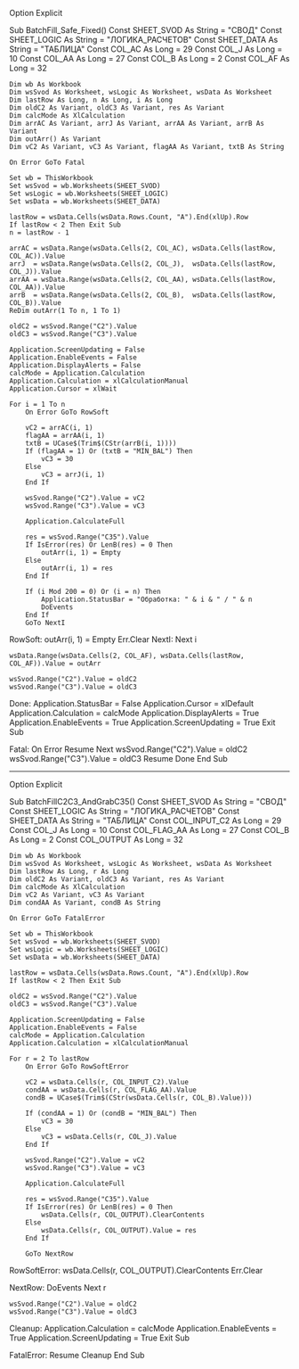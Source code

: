 Option Explicit

Sub BatchFill_Safe_Fixed()
    Const SHEET_SVOD As String = "СВОД"
    Const SHEET_LOGIC As String = "ЛОГИКА_РАСЧЕТОВ"
    Const SHEET_DATA As String = "ТАБЛИЦА"
    Const COL_AC As Long = 29
    Const COL_J  As Long = 10
    Const COL_AA As Long = 27
    Const COL_B  As Long = 2
    Const COL_AF As Long = 32

    Dim wb As Workbook
    Dim wsSvod As Worksheet, wsLogic As Worksheet, wsData As Worksheet
    Dim lastRow As Long, n As Long, i As Long
    Dim oldC2 As Variant, oldC3 As Variant, res As Variant
    Dim calcMode As XlCalculation
    Dim arrAC As Variant, arrJ As Variant, arrAA As Variant, arrB As Variant
    Dim outArr() As Variant
    Dim vC2 As Variant, vC3 As Variant, flagAA As Variant, txtB As String

    On Error GoTo Fatal

    Set wb = ThisWorkbook
    Set wsSvod = wb.Worksheets(SHEET_SVOD)
    Set wsLogic = wb.Worksheets(SHEET_LOGIC)
    Set wsData = wb.Worksheets(SHEET_DATA)

    lastRow = wsData.Cells(wsData.Rows.Count, "A").End(xlUp).Row
    If lastRow < 2 Then Exit Sub
    n = lastRow - 1

    arrAC = wsData.Range(wsData.Cells(2, COL_AC), wsData.Cells(lastRow, COL_AC)).Value
    arrJ  = wsData.Range(wsData.Cells(2, COL_J),  wsData.Cells(lastRow, COL_J)).Value
    arrAA = wsData.Range(wsData.Cells(2, COL_AA), wsData.Cells(lastRow, COL_AA)).Value
    arrB  = wsData.Range(wsData.Cells(2, COL_B),  wsData.Cells(lastRow, COL_B)).Value
    ReDim outArr(1 To n, 1 To 1)

    oldC2 = wsSvod.Range("C2").Value
    oldC3 = wsSvod.Range("C3").Value

    Application.ScreenUpdating = False
    Application.EnableEvents = False
    Application.DisplayAlerts = False
    calcMode = Application.Calculation
    Application.Calculation = xlCalculationManual
    Application.Cursor = xlWait

    For i = 1 To n
        On Error GoTo RowSoft

        vC2 = arrAC(i, 1)
        flagAA = arrAA(i, 1)
        txtB = UCase$(Trim$(CStr(arrB(i, 1))))
        If (flagAA = 1) Or (txtB = "MIN_BAL") Then
            vC3 = 30
        Else
            vC3 = arrJ(i, 1)
        End If

        wsSvod.Range("C2").Value = vC2
        wsSvod.Range("C3").Value = vC3

        Application.CalculateFull

        res = wsSvod.Range("C35").Value
        If IsError(res) Or LenB(res) = 0 Then
            outArr(i, 1) = Empty
        Else
            outArr(i, 1) = res
        End If

        If (i Mod 200 = 0) Or (i = n) Then
            Application.StatusBar = "Обработка: " & i & " / " & n
            DoEvents
        End If
        GoTo NextI

RowSoft:
        outArr(i, 1) = Empty
        Err.Clear
NextI:
    Next i

    wsData.Range(wsData.Cells(2, COL_AF), wsData.Cells(lastRow, COL_AF)).Value = outArr

    wsSvod.Range("C2").Value = oldC2
    wsSvod.Range("C3").Value = oldC3

Done:
    Application.StatusBar = False
    Application.Cursor = xlDefault
    Application.Calculation = calcMode
    Application.DisplayAlerts = True
    Application.EnableEvents = True
    Application.ScreenUpdating = True
    Exit Sub

Fatal:
    On Error Resume Next
    wsSvod.Range("C2").Value = oldC2
    wsSvod.Range("C3").Value = oldC3
    Resume Done
End Sub

----------------
Option Explicit

Sub BatchFillC2C3_AndGrabC35()
    Const SHEET_SVOD As String = "СВОД"
    Const SHEET_LOGIC As String = "ЛОГИКА_РАСЧЕТОВ"
    Const SHEET_DATA As String = "ТАБЛИЦА"
    Const COL_INPUT_C2 As Long = 29
    Const COL_J As Long = 10
    Const COL_FLAG_AA As Long = 27
    Const COL_B As Long = 2
    Const COL_OUTPUT As Long = 32

    Dim wb As Workbook
    Dim wsSvod As Worksheet, wsLogic As Worksheet, wsData As Worksheet
    Dim lastRow As Long, r As Long
    Dim oldC2 As Variant, oldC3 As Variant, res As Variant
    Dim calcMode As XlCalculation
    Dim vC2 As Variant, vC3 As Variant
    Dim condAA As Variant, condB As String

    On Error GoTo FatalError

    Set wb = ThisWorkbook
    Set wsSvod = wb.Worksheets(SHEET_SVOD)
    Set wsLogic = wb.Worksheets(SHEET_LOGIC)
    Set wsData = wb.Worksheets(SHEET_DATA)

    lastRow = wsData.Cells(wsData.Rows.Count, "A").End(xlUp).Row
    If lastRow < 2 Then Exit Sub

    oldC2 = wsSvod.Range("C2").Value
    oldC3 = wsSvod.Range("C3").Value

    Application.ScreenUpdating = False
    Application.EnableEvents = False
    calcMode = Application.Calculation
    Application.Calculation = xlCalculationManual

    For r = 2 To lastRow
        On Error GoTo RowSoftError

        vC2 = wsData.Cells(r, COL_INPUT_C2).Value
        condAA = wsData.Cells(r, COL_FLAG_AA).Value
        condB = UCase$(Trim$(CStr(wsData.Cells(r, COL_B).Value)))

        If (condAA = 1) Or (condB = "MIN_BAL") Then
            vC3 = 30
        Else
            vC3 = wsData.Cells(r, COL_J).Value
        End If

        wsSvod.Range("C2").Value = vC2
        wsSvod.Range("C3").Value = vC3

        Application.CalculateFull

        res = wsSvod.Range("C35").Value
        If IsError(res) Or LenB(res) = 0 Then
            wsData.Cells(r, COL_OUTPUT).ClearContents
        Else
            wsData.Cells(r, COL_OUTPUT).Value = res
        End If

        GoTo NextRow

RowSoftError:
        wsData.Cells(r, COL_OUTPUT).ClearContents
        Err.Clear

NextRow:
        DoEvents
    Next r

    wsSvod.Range("C2").Value = oldC2
    wsSvod.Range("C3").Value = oldC3

Cleanup:
    Application.Calculation = calcMode
    Application.EnableEvents = True
    Application.ScreenUpdating = True
    Exit Sub

FatalError:
    Resume Cleanup
End Sub
